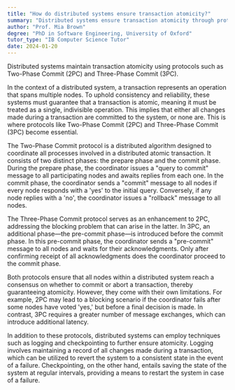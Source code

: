```yaml
---
title: "How do distributed systems ensure transaction atomicity?"
summary: "Distributed systems ensure transaction atomicity through protocols like Two-Phase Commit (2PC) and Three-Phase Commit (3PC)."
author: "Prof. Mia Brown"
degree: "PhD in Software Engineering, University of Oxford"
tutor_type: "IB Computer Science Tutor"
date: 2024-01-20
---
```


Distributed systems maintain transaction atomicity using protocols such as Two-Phase Commit (2PC) and Three-Phase Commit (3PC).

In the context of a distributed system, a transaction represents an operation that spans multiple nodes. To uphold consistency and reliability, these systems must guarantee that a transaction is atomic, meaning it must be treated as a single, indivisible operation. This implies that either all changes made during a transaction are committed to the system, or none are. This is where protocols like Two-Phase Commit (2PC) and Three-Phase Commit (3PC) become essential.

The Two-Phase Commit protocol is a distributed algorithm designed to coordinate all processes involved in a distributed atomic transaction. It consists of two distinct phases: the prepare phase and the commit phase. During the prepare phase, the coordinator issues a "query to commit" message to all participating nodes and awaits replies from each one. In the commit phase, the coordinator sends a "commit" message to all nodes if every node responds with a 'yes' to the initial query. Conversely, if any node replies with a 'no', the coordinator issues a "rollback" message to all nodes.

The Three-Phase Commit protocol serves as an enhancement to 2PC, addressing the blocking problem that can arise in the latter. In 3PC, an additional phase—the pre-commit phase—is introduced before the commit phase. In this pre-commit phase, the coordinator sends a "pre-commit" message to all nodes and waits for their acknowledgments. Only after confirming receipt of all acknowledgments does the coordinator proceed to the commit phase.

Both protocols ensure that all nodes within a distributed system reach a consensus on whether to commit or abort a transaction, thereby guaranteeing atomicity. However, they come with their own limitations. For example, 2PC may lead to a blocking scenario if the coordinator fails after some nodes have voted 'yes,' but before a final decision is made. In contrast, 3PC requires a greater number of message exchanges, which can introduce additional latency.

In addition to these protocols, distributed systems can employ techniques such as logging and checkpointing to further ensure atomicity. Logging involves maintaining a record of all changes made during a transaction, which can be utilized to revert the system to a consistent state in the event of a failure. Checkpointing, on the other hand, entails saving the state of the system at regular intervals, providing a means to restart the system in case of a failure.
    